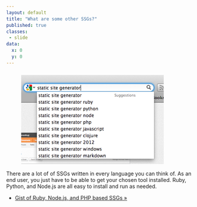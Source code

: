 ```yaml
---
layout: default
title: "What are some other SSGs?"
published: true
classes:
 - slide
data:
  x: 0
  y: 0
---
```

<img src="./images/ssg_google_suggest.png" style="padding: 10px 0px 0px 40px">

There are a lot of of SSGs written in every language you can think of. As an end user, you just have to be able to get your chosen tool installed. Ruby, Python, and Node.js are all easy to install and run as needed.

* [Gist of Ruby, Node.js, and PHP based SSGs »](https://gist.github.com/2254924)

